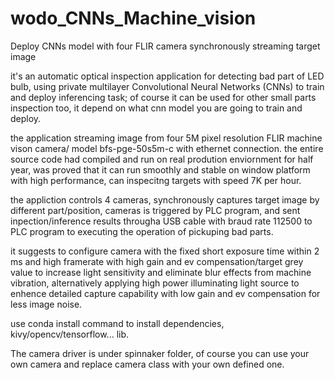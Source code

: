 # wodo_CNNs_Machine_vision
Deploy CNNs model with four FLIR camera synchronously streaming target image

it's an automatic optical inspection application for detecting bad part of LED bulb, using private multilayer Convolutional Neural Networks (CNNs) to train and deploy inferencing task; of course it can be used for other small parts inspection too, it depend on what cnn model you are going to train and deploy.

the application streaming image from four 5M pixel resolution FLIR machine vison camera/ model bfs-pge-50s5m-c with ethernet connection. the entire source code had compiled and run on real prodution enviornment for half year, was proved that it can run smoothly and stable on window platform with high performance, can inspecitng targets with speed 7K per hour.

the appliction controls 4 cameras, synchronously captures target image by different part/position, cameras is triggered by PLC program, and sent inpection/inference results througha  USB cable with braud rate 112500 to PLC program to executing the operation of pickuping bad parts.

it suggests to configure camera with the fixed short exposure time within 2 ms and high framerate with high gain and ev compensation/target grey value to increase light sensitivity and eliminate blur effects from machine vibration, alternatively applying high power illuminating light source to enhence detailed capture capability with low gain and ev compensation for less image noise.

use conda install command to install dependencies, kivy/opencv/tensorflow... lib.

The camera driver is under spinnaker folder, of course you can use your own camera and replace camera class with your own defined one.

